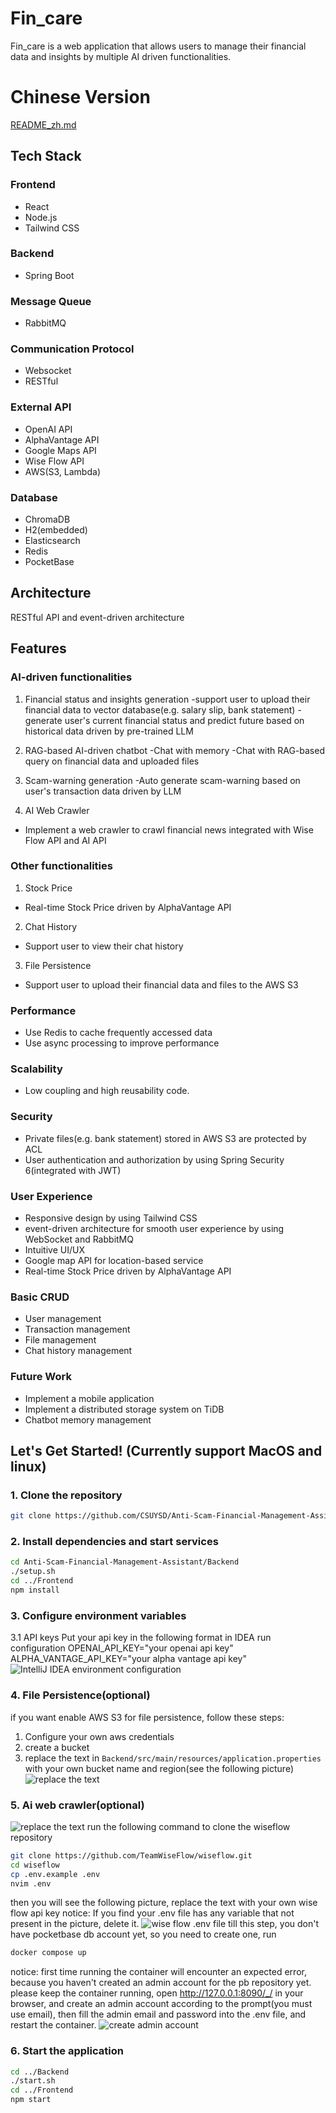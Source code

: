 # Fin_care
Fin_care is a web application that allows users to manage their financial data and insights by multiple AI driven functionalities.
# Chinese Version
[README_zh.md](README_zh.md)

## Tech Stack
### Frontend
- React
- Node.js
- Tailwind CSS
### Backend
- Spring Boot

### Message Queue
- RabbitMQ

### Communication Protocol
- Websocket
- RESTful

### External API
- OpenAI API
- AlphaVantage API
- Google Maps API
- Wise Flow API
- AWS(S3, Lambda)

### Database
- ChromaDB
- H2(embedded)
- Elasticsearch
- Redis
- PocketBase

## Architecture
RESTful API and event-driven architecture

## Features
### AI-driven functionalities
1. Financial status and insights generation
-support user to upload their financial data to vector database(e.g. salary slip, bank statement)
-generate user's current financial status and predict future based on historical data driven by pre-trained LLM

2. RAG-based AI-driven chatbot
-Chat with memory
-Chat with RAG-based query on financial data and uploaded files

3. Scam-warning generation
-Auto generate scam-warning based on user's transaction data driven by LLM

4. AI Web Crawler
- Implement a web crawler to crawl financial news integrated with Wise Flow API and AI API

### Other functionalities
1. Stock Price
- Real-time Stock Price driven by AlphaVantage API
2. Chat History
- Support user to view their chat history
3. File Persistence
- Support user to upload their financial data and files to the AWS S3

### Performance
- Use Redis to cache frequently accessed data
- Use async processing to improve performance

### Scalability
- Low coupling and high reusability code.

### Security
- Private files(e.g. bank statement) stored in AWS S3 are protected by ACL
- User authentication and authorization by using Spring Security 6(integrated with JWT)


### User Experience
- Responsive design by using Tailwind CSS
- event-driven architecture for smooth user experience by using WebSocket and RabbitMQ
- Intuitive UI/UX
- Google map API for location-based service
- Real-time Stock Price driven by AlphaVantage API

### Basic CRUD
- User management
- Transaction management
- File management
- Chat history management

### Future Work
- Implement a mobile application
- Implement a distributed storage system on TiDB
- Chatbot memory management

## Let's Get Started! (Currently support MacOS and linux)
### 1. Clone the repository
```bash
git clone https://github.com/CSUYSD/Anti-Scam-Financial-Management-Assistant.git
```

### 2. Install dependencies and start services
```bash
cd Anti-Scam-Financial-Management-Assistant/Backend
./setup.sh
cd ../Frontend
npm install
```

### 3. Configure environment variables
3.1 API keys
Put your api key in the following format in IDEA run configuration
OPENAI_API_KEY="your openai api key"
ALPHA_VANTAGE_API_KEY="your alpha vantage api key"
![IntelliJ IDEA environment configuration](image.png)

### 4. File Persistence(optional)
if you want enable AWS S3 for file persistence, follow these steps:
1. Configure your own aws credentials
2. create a bucket
3. replace the text in `Backend/src/main/resources/application.properties` with your own bucket name and region(see the following picture)
![replace the text](image-1.png)

### 5. Ai web crawler(optional)

![replace the text](image-2.png)
run the following command to clone the wiseflow repository
```bash
git clone https://github.com/TeamWiseFlow/wiseflow.git
cd wiseflow
cp .env.example .env
nvim .env
```
then you will see the following picture, replace the text with your own wise flow api key
notice: If you find your .env file has any variable that not present in the picture, delete it.
![wise flow .env file](image-3.png)
till this step, you don't have pocketbase db account yet, so you need to create one, run
```bash
docker compose up
```
notice: first time running the container will encounter an expected error, because you haven't created an admin account for the pb repository yet.
please keep the container running, open http://127.0.0.1:8090/_/ in your browser, and create an admin account according to the prompt(you must use email), then fill the admin email and password into the .env file, and restart the container.
![create admin account](image-4.png)


### 6. Start the application
```bash
cd ../Backend
./start.sh
cd ../Frontend
npm start
```








